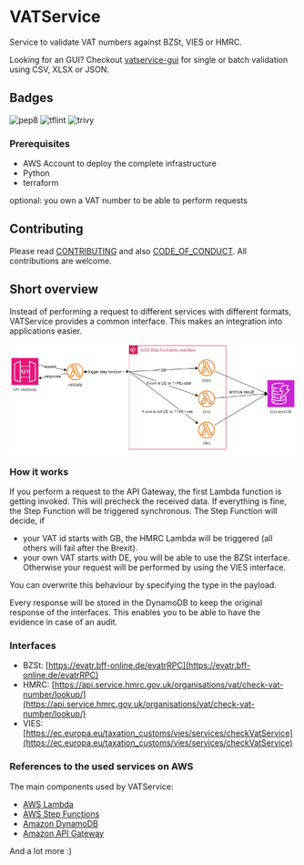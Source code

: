# VATService

Service to validate VAT numbers against BZSt, VIES or HMRC. 

Looking for an GUI? Checkout [vatservice-gui](https://github.com/dseichter/vatservice-gui) for single or batch validation using CSV, XLSX or JSON.

## Badges

![pep8](https://github.com/dseichter/vatservice/actions/workflows/pep8.yml/badge.svg)
![tflint](https://github.com/dseichter/vatservice/actions/workflows/tflint.yml/badge.svg)
![trivy](https://github.com/dseichter/vatservice/actions/workflows/trivy.yml/badge.svg)


### Prerequisites

* AWS Account to deploy the complete infrastructure
* Python
* terraform

optional: you own a VAT number to be able to perform requests

## Contributing

Please read [CONTRIBUTING](/CONTRIBUTING.md) and also [CODE_OF_CONDUCT](/CODE_OF_CONDUCT.md). All contributions are welcome.


## Short overview

Instead of performing a request to different services with different formats, VATService provides a common interface. This makes an integration into applications easier.

![architecture](/docu/vatservice.png)

### How it works

If you perform a request to the API Gateway, the first Lambda function is getting invoked. This will precheck the received data. If everything is fine, the Step Function will be triggered synchronous. 
The Step Function will decide, if
* your VAT id starts with GB, the HMRC Lambda will be triggered (all others will fail after the Brexit).
* your own VAT starts with DE, you will be able to use the BZSt interface. Otherwise your request will be performed by using the VIES interface.

You can overwrite this behaviour by specifying the type in the payload.

Every response will be stored in the DynamoDB to keep the original response of the interfaces. This enables you to be able to have the evidence in case of an audit.

### Interfaces

* BZSt: [https://evatr.bff-online.de/evatrRPC](https://evatr.bff-online.de/evatrRPC)
* HMRC: [https://api.service.hmrc.gov.uk/organisations/vat/check-vat-number/lookup/](https://api.service.hmrc.gov.uk/organisations/vat/check-vat-number/lookup/)
* VIES: [https://ec.europa.eu/taxation_customs/vies/services/checkVatService](https://ec.europa.eu/taxation_customs/vies/services/checkVatService)

### References to the used services on AWS

The main components used by VATService:

* [AWS Lambda](https://aws.amazon.com/lambda)
* [AWS Step Functions](https://aws.amazon.com/step-functions/)
* [Amazon DynamoDB](https://aws.amazon.com/dynamodb/)
* [Amazon API Gateway](https://aws.amazon.com/api-gateway)

And a lot more :)